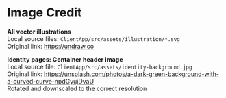 # Image Credit

**All vector illustrations**  
Local source files: `ClientApp/src/assets/illustration/*.svg`  
Original link: https://undraw.co

**Identity pages: Container header image**  
Local source file: `ClientApp/src/assets/identity-background.jpg`  
Original link: https://unsplash.com/photos/a-dark-green-background-with-a-curved-curve-npdGyujDvaU  
Rotated and downscaled to the correct resolution
